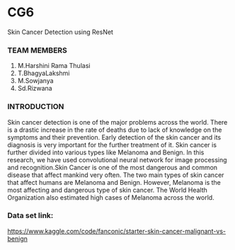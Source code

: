 # CG6
Skin Cancer Detection using ResNet

### TEAM MEMBERS

1. M.Harshini Rama Thulasi
2. T.BhagyaLakshmi
3. M.Sowjanya
4. Sd.Rizwana

### INTRODUCTION

Skin cancer detection is one of the major problems across the world. There is a
drastic increase in the rate of deaths due to lack of knowledge on the symptoms and their
prevention. Early detection of the skin cancer and its diagnosis is very important for the
further treatment of it. Skin cancer is further divided into various types like Melanoma
and Benign. In this research, we have used convolutional neural network for image
processing and recognition.Skin Cancer is one of the most dangerous and common disease that affect mankind
very often. The two main types of skin cancer that affect humans are Melanoma and Benign.
However, Melanoma is the most affecting and dangerous type of skin cancer. The World
Health Organization also estimated high cases of Melanoma across the world.

### Data set link:
https://www.kaggle.com/code/fanconic/starter-skin-cancer-malignant-vs-benign
